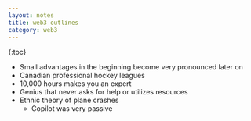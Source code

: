 ```yaml
---
layout: notes
title: web3 outlines
category: web3
---
```


{:toc}

- Small advantages in the beginning become very pronounced later on
- Canadian professional hockey leagues
- 10,000 hours makes you an expert
- Genius that never asks for help or utilizes resources
- Ethnic theory of plane crashes
  - Copilot was very passive
